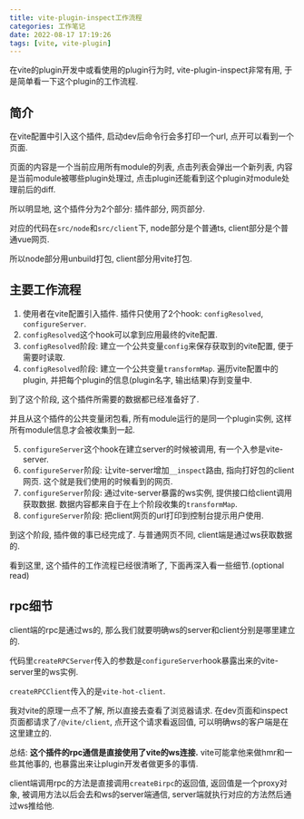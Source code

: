 ```yaml
---
title: vite-plugin-inspect工作流程
categories: 工作笔记
date: 2022-08-17 17:19:26
tags: [vite, vite-plugin]
---
```

在vite的plugin开发中或看使用的plugin行为时, vite-plugin-inspect非常有用, 于是简单看一下这个plugin的工作流程.

<!--more-->

 ## 简介

在vite配置中引入这个插件, 启动dev后命令行会多打印一个url, 点开可以看到一个页面.

页面的内容是一个当前应用所有module的列表, 点击列表会弹出一个新列表, 内容是当前module被哪些plugin处理过, 点击plugin还能看到这个plugin对module处理前后的diff.

所以明显地, 这个插件分为2个部分: 插件部分, 网页部分.

对应的代码在`src/node`和`src/client`下, node部分是个普通ts, client部分是个普通vue网页.

所以node部分用unbuild打包, client部分用vite打包.

## 主要工作流程

1. 使用者在vite配置引入插件. 插件只使用了2个hook: `configResolved`, `configureServer`.
2. `configResolved`这个hook可以拿到应用最终的vite配置.
3. `configResolved`阶段: 建立一个公共变量`config`来保存获取到的vite配置, 便于需要时读取.
4. `configResolved`阶段: 建立一个公共变量`transformMap`. 遍历vite配置中的plugin, 并把每个plugin的信息(plugin名字, 输出结果)存到变量中.

到了这个阶段, 这个插件所需要的数据都已经准备好了.

并且从这个插件的公共变量闭包看, 所有module运行的是同一个plugin实例, 这样所有module信息才会被收集到一起.

5. `configureServer`这个hook在建立server的时候被调用, 有一个入参是vite-server.
6. `configureServer`阶段: 让vite-server增加`__inspect`路由, 指向打好包的client网页. 这个就是我们使用的时候看到的网页.
7. `configureServer`阶段: 通过vite-server暴露的ws实例, 提供接口给client调用获取数据. 数据内容都来自于在上个阶段收集的`transformMap`.
8. `configureServer`阶段: 把client网页的url打印到控制台提示用户使用.

到这个阶段, 插件做的事已经完成了. 与普通网页不同, client端是通过ws获取数据的.

看到这里, 这个插件的工作流程已经很清晰了, 下面再深入看一些细节.(optional read)

## rpc细节

client端的rpc是通过ws的, 那么我们就要明确ws的server和client分别是哪里建立的.

代码里`createRPCServer`传入的参数是`configureServer`hook暴露出来的vite-server里的ws实例.

`createRPCClient`传入的是`vite-hot-client`.

我对vite的原理一点不了解, 所以直接去查看了浏览器请求. 在dev页面和inspect页面都请求了`/@vite/client`, 点开这个请求看返回值, 可以明确ws的客户端是在这里建立的.

总结: **这个插件的rpc通信是直接使用了vite的ws连接.** vite可能拿他来做hmr和一些其他事的, 也暴露出来让plugin开发者做更多的事情.

client端调用rpc的方法是直接调用`createBirpc`的返回值, 返回值是一个proxy对象, 被调用方法以后会去和ws的server端通信, server端就执行对应的方法然后通过ws推给他.

